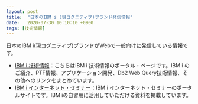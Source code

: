 ```yaml
---
layout: post
title:  "日本のIBM i (現コグニティブ)ブランド発信情報"
date:   2020-07-30 10:10:10 +0900
tags: [技術情報]
---
```

日本のIBM i(現コグニティブ)ブランドがWebで一般向けに発信している情報です。

* [IBM i 技術情報](https://www.ibm.com/support/pages/node/1275328)：こちらはIBM i 技術情報のポータル・ページです。IBM i のご紹介、PTF情報、アプリケーション開発、Db2 Web Query技術情報、その他へのリンクをまとめています。
* [IBM i インターネット・セミナー](https://www.ibm.com/support/pages/node/1274368)：IBM i インターネット・セミナーのポータルサイトです。IBM iの自習用に活用していただける資料を掲載しています。
